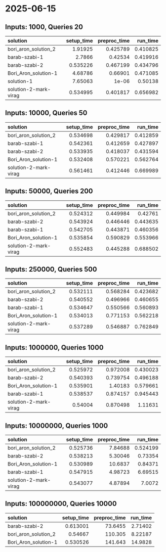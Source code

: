 # 2025-06-15

## Inputs: 1000, Queries 20

| solution              |   setup_time |   preproc_time |   run_time |
|:----------------------|-------------:|---------------:|-----------:|
| bori_aron_solution_2  |     1.91925  |       0.425789 |   0.410825 |
| barab-szabi-1         |     2.7866   |       0.42534  |   0.419916 |
| barab-szabi-2         |     0.535226 |       0.467199 |   0.434796 |
| Bori_Aron_solution-1  |     4.68786  |       0.66901  |   0.471085 |
| solution-1            |     7.65063  |       1e-06    |   0.50138  |
| solution-2-mark-virag |     0.534995 |       0.401817 |   0.656982 |

## Inputs: 10000, Queries 50

| solution              |   setup_time |   preproc_time |   run_time |
|:----------------------|-------------:|---------------:|-----------:|
| bori_aron_solution_2  |     0.534698 |       0.429817 |   0.412859 |
| barab-szabi-1         |     0.542361 |       0.412659 |   0.427897 |
| barab-szabi-2         |     0.533935 |       0.418037 |   0.431594 |
| Bori_Aron_solution-1  |     0.532408 |       0.570221 |   0.562764 |
| solution-2-mark-virag |     0.561461 |       0.412446 |   0.669989 |

## Inputs: 50000, Queries 200

| solution              |   setup_time |   preproc_time |   run_time |
|:----------------------|-------------:|---------------:|-----------:|
| bori_aron_solution_2  |     0.524312 |       0.449984 |   0.42761  |
| barab-szabi-2         |     0.543924 |       0.446446 |   0.443635 |
| barab-szabi-1         |     0.542705 |       0.443871 |   0.460356 |
| Bori_Aron_solution-1  |     0.535854 |       0.590829 |   0.553966 |
| solution-2-mark-virag |     0.552483 |       0.445288 |   0.688502 |

## Inputs: 250000, Queries 500

| solution              |   setup_time |   preproc_time |   run_time |
|:----------------------|-------------:|---------------:|-----------:|
| bori_aron_solution_2  |     0.532111 |       0.568284 |   0.423682 |
| barab-szabi-2         |     0.540552 |       0.496966 |   0.460655 |
| barab-szabi-1         |     0.534647 |       0.550566 |   0.560893 |
| Bori_Aron_solution-1  |     0.534013 |       0.771153 |   0.562218 |
| solution-2-mark-virag |     0.537289 |       0.546887 |   0.762849 |

## Inputs: 1000000, Queries 1000

| solution              |   setup_time |   preproc_time |   run_time |
|:----------------------|-------------:|---------------:|-----------:|
| bori_aron_solution_2  |     0.525972 |       0.972008 |   0.430023 |
| barab-szabi-2         |     0.540393 |       0.739754 |   0.496188 |
| Bori_Aron_solution-1  |     0.535901 |       1.40183  |   0.579661 |
| barab-szabi-1         |     0.538537 |       0.874157 |   0.945443 |
| solution-2-mark-virag |     0.54004  |       0.870498 |   1.11631  |

## Inputs: 10000000, Queries 1000

| solution              |   setup_time |   preproc_time |   run_time |
|:----------------------|-------------:|---------------:|-----------:|
| bori_aron_solution_2  |     0.525736 |        7.84688 |   0.524199 |
| barab-szabi-2         |     0.538213 |        5.30046 |   0.73354  |
| Bori_Aron_solution-1  |     0.530989 |       10.6837  |   0.84371  |
| barab-szabi-1         |     0.547915 |        4.98723 |   6.69515  |
| solution-2-mark-virag |     0.543077 |        4.87894 |   7.0072   |

## Inputs: 100000000, Queries 10000

| solution             |   setup_time |   preproc_time |   run_time |
|:---------------------|-------------:|---------------:|-----------:|
| barab-szabi-2        |     0.613001 |        73.6455 |    2.71402 |
| bori_aron_solution_2 |     0.54667  |       110.305  |    8.22187 |
| Bori_Aron_solution-1 |     0.530526 |       141.643  |   14.9828  |